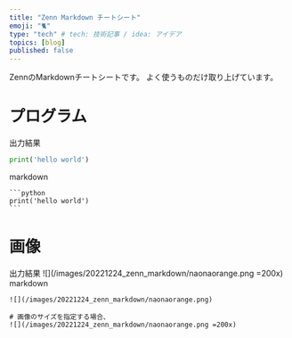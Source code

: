 ```yaml
---
title: "Zenn Markdown チートシート"
emoji: "🐈"
type: "tech" # tech: 技術記事 / idea: アイデア
topics: [blog]
published: false
---
```


ZennのMarkdownチートシートです。
よく使うものだけ取り上げています。

# プログラム
出力結果
```python
print('hello world')
```
markdown
````
```python
print('hello world')
```
````

# 画像
出力結果
![](/images/20221224_zenn_markdown/naonaorange.png =200x)
markdown
```
![](/images/20221224_zenn_markdown/naonaorange.png)

# 画像のサイズを指定する場合、
![](/images/20221224_zenn_markdown/naonaorange.png =200x)
```